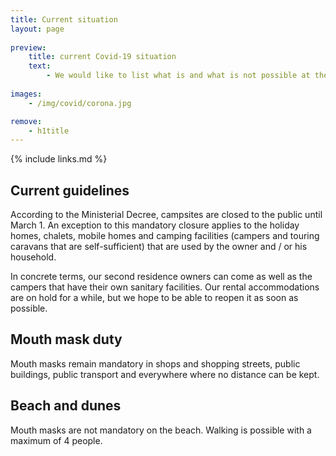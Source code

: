 ```yaml
---
title: Current situation
layout: page
    
preview:
    title: current Covid-19 situation
    text:
        - We would like to list what is and what is not possible at the moment, as well as all our precautions and guidelines.
        
images: 
    - /img/covid/corona.jpg

remove:
    - h1title
---
```


{% include links.md %}

## Current guidelines
According to the Ministerial Decree, campsites are closed to the public until March 1. An exception to this mandatory closure applies to the holiday homes, chalets, mobile homes and camping facilities (campers and touring caravans that are self-sufficient) that are used by the owner and / or his household.

In concrete terms, our second residence owners can come as well as the campers that have their own sanitary facilities. Our rental accommodations are on hold for a while, but we hope to be able to reopen it as soon as possible.

## Mouth mask duty
Mouth masks remain mandatory in shops and shopping streets, public buildings, public transport and everywhere where no distance can be kept.

## Beach and dunes
Mouth masks are not mandatory on the beach. Walking is possible with a maximum of 4 people.
